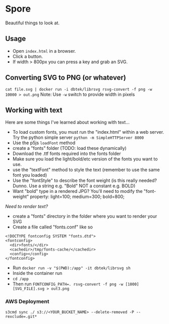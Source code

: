# Spore

Beautiful things to look at.

## Usage
- Open `index.html` in a browser.
- Click a button.
- If width > 800px you can press a key and grab an SVG.

## Converting SVG to PNG (or whatever)
`cat file.svg | docker run -i dbtek/librsvg rsvg-convert -f png -w 10000 > out.png`
Note: Use `-w` switch to provide width in pixels

## Working with text
Here are some things I've learned about working with text...
- To load custom fonts, you must run the "index.html" within a web server. Try the python simple server `python -m SimpleHTTPServer 8000`
- Use the p5js `loadFont` method
- create a "fonts" folder (TODO: load these dynamically)
- Download the .ttf fonts required into the fonts folder
- Make sure you load the light/bold/etc version of the fonts you want to use.
- use the "textFont" method to style the text (remember to use the same font you loaded)
- Use the "fontStyle" to describe the font weight (is this really needed? Dunno. Use a string e.g. "Bold" NOT a constant e.g. BOLD)
- Want "bold" type in a rendered JPG? You'll need to modify the "font-weight" property: light=100; medium=300; bold=800;

*Need to render text?*
- create a "fonts" directory in the folder where you want to render your SVG
- Create a file called "fonts.conf" like so

```<?xml version="1.0"?>
<!DOCTYPE fontconfig SYSTEM "fonts.dtd">
<fontconfig>
  <dir>fonts/</dir>
  <cachedir>/tmp/fonts-cache/</cachedir>
  <config></config>
</fontconfig>
```

- Run `docker run -v "$(PWD):/app" -it dbtek/librsvg sh`
- Inside the container run
- `cd /app`
- Then run `FONTCONFIG_PATH=. rsvg-convert -f png -w [1000] [SVG_FILE].svg > out3.png`

### AWS Deployment
`s3cmd sync ./ s3://<YOUR_BUCKET_NAME> --delete-removed -P --rexclude=.git*`
